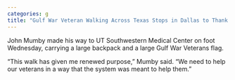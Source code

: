 ```yaml
---
categories: g
title: "Gulf War Veteran Walking Across Texas Stops in Dallas to Thank Researchers"
---
```


John Mumby made his way to UT Southwestern Medical Center on foot Wednesday, carrying a large backpack and a large Gulf War Veterans flag.



&#8220;This walk has given me renewed purpose,&#8221; Mumby said. &#8220;We need to help our veterans in a way that the system was meant to help them.&#8221;